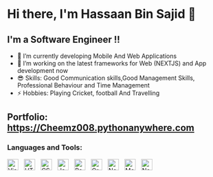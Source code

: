 # Hi there, I'm Hassaan Bin Sajid 👋

## I'm a Software Engineer !!

- 🌱 I’m currently developing Mobile And Web Applications
- 👯 I’m working on the latest frameworks for Web (NEXTJS)  and App development now
- 😎 Skills: Good Communication skills,Good Management Skills, Professional Behaviour and Time Management
- ⚡ Hobbies: Playing Cricket, football And Travelling

## Portfolio: https://Cheemz008.pythonanywhere.com

### Languages and Tools:
<img align="left" alt="Visual Studio Code" width="26px" src="https://cdn.jsdelivr.net/gh/devicons/devicon/icons/vscode/vscode-original.svg" style="padding-right:10px;" />
<img align="left" alt="HTML5" width="26px" src="https://cdn.jsdelivr.net/gh/devicons/devicon/icons/html5/html5-original.svg" style="padding-right:10px;" />
<img align="left" alt="CSS3" width="26px" src="https://cdn.jsdelivr.net/gh/devicons/devicon/icons/css3/css3-original.svg" style="padding-right:10px;" />
<img align="left" alt="JavaScript" width="26px" src="https://cdn.jsdelivr.net/gh/devicons/devicon/icons/javascript/javascript-original.svg" style="padding-right:10px;" />
<img align="left" alt="React" width="26px" src="https://cdn.jsdelivr.net/gh/devicons/devicon/icons/react/react-original.svg" style="padding-right:10px;" />
<img align="left" alt="GraphQL" width="26px" src="https://cdn.jsdelivr.net/gh/devicons/devicon/icons/graphql/graphql-plain.svg" style="padding-right:10px;" />
<img align="left" alt="Node.js" width="26px" src="https://cdn.jsdelivr.net/gh/devicons/devicon/icons/nodejs/nodejs-original.svg" style="padding-right:10px;" />
<img align="left" alt="MongoDB" width="26px" src="https://cdn.jsdelivr.net/gh/devicons/devicon/icons/mongodb/mongodb-original.svg" style="padding-right:10px;" />
<a href='https://svgshare.com/s/10rE' ><img alt="NextJs" width="26px" src='https://svgshare.com/i/10sH.svg' title='nextjsLogo' /></a>
<br />

[instagram]: https://www.instagram.com/hassaan.sajidkhan/
[linkedin]: https://www.linkedin.com/in/hassaanbinsajid/
[website]: https://read.cv/hassaan008/
